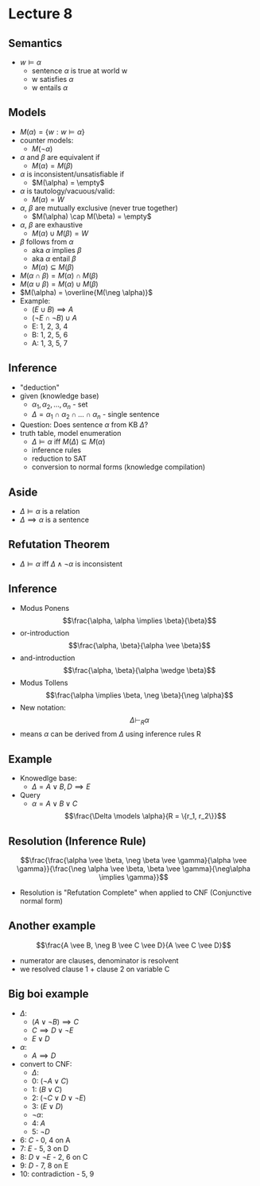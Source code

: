 # Lecture 8

## Semantics
- $w \models \alpha$
  - sentence $\alpha$ is true at world w
  - w satisfies $\alpha$
  - w entails $\alpha$

## Models
- $M(\alpha)=\{w:w\models \alpha\}$
- counter models:
  - $M(\neg\alpha)$
- $\alpha$ and $\beta$ are equivalent if
  - $M(\alpha) = M(\beta)$
- $\alpha$ is inconsistent/unsatisfiable if 
  - $M(\alpha) = \empty$
- $\alpha$ is tautology/vacuous/valid:
  - $M(\alpha) = W$
- $\alpha$, $\beta$ are mutually exclusive (never true together)
  - $M(\alpha) \cap M(\beta) = \empty$
- $\alpha$, $\beta$ are exhaustive
  - $M(\alpha) \cup M(\beta) = W$
- $\beta$ follows from $\alpha$
  - aka $\alpha$ implies $\beta$
  - aka $\alpha$ entail $\beta$
  - $M(\alpha) \subseteq M(\beta)$
- $M(\alpha \cap \beta) = M(\alpha) \cap M(\beta)$
- $M(\alpha \cup \beta) = M(\alpha) \cup M(\beta)$
- $M(\alpha) = \overline{M(\neg \alpha)}$
- Example:
  - $(E \cup B) \implies A$
  - $(\neg E \cap \neg B) \cup A$
  - E: 1, 2, 3, 4
  - B: 1, 2, 5, 6
  - A: 1, 3, 5, 7

## Inference
- "deduction"
- given (knowledge base)
  - $\alpha_1, \alpha_2, \dots, \alpha_n$ - set
  - $\Delta = \alpha_1 \cap \alpha_2 \cap \dots \cap \alpha_n$ - single sentence
- Question: Does sentence $\alpha$ from KB $\Delta$?
- truth table, model enumeration
  - $\Delta \models \alpha$ iff $M(\Delta) \subseteq M(\alpha)$
  - inference rules
  - reduction to SAT
  - conversion to normal forms (knowledge compilation)

## Aside
- $\Delta \models \alpha$ is a relation
- $\Delta \implies \alpha$ is a sentence

## Refutation Theorem
- $\Delta \models \alpha$ iff $\Delta \wedge \neg \alpha$ is inconsistent

## Inference
- Modus Ponens
$$\frac{\alpha, \alpha \implies \beta}{\beta}$$
- or-introduction 
$$\frac{\alpha, \beta}{\alpha \vee \beta}$$
- and-introduction 
$$\frac{\alpha, \beta}{\alpha \wedge \beta}$$
- Modus Tollens 
$$\frac{\alpha \implies \beta, \neg \beta}{\neg \alpha}$$
- New notation:
$$\Delta \vdash_R \alpha$$
- means $\alpha$ can be derived from $\Delta$ using inference rules R

## Example
- Knowedlge base:
  - $\Delta = A \vee B, D \implies E$
- Query
  - $\alpha = A \vee B \vee  C$
$$\frac{\Delta \models \alpha}{R = \{r_1, r_2\}}$$

## Resolution (Inference Rule)
$$\frac{\frac{\alpha \vee \beta, \neg \beta \vee \gamma}{\alpha \vee \gamma}}{\frac{\neg \alpha \vee \beta, \beta \vee \gamma}{\neg\alpha \implies \gamma}}$$
- Resolution is "Refutation Complete" when applied to CNF (Conjunctive normal form)

## Another example
$$\frac{A \vee B, \neg B \vee C \vee D}{A \vee C \vee D}$$
- numerator are clauses, denominator is resolvent
- we resolved clause 1 + clause 2 on variable C

## Big boi example
- $\Delta$:
  - $(A \vee \neg B) \implies C$
  - $C \implies D \vee \neg E$
  - $E \vee D$
- $\alpha$:
  - $A \implies D$
- convert to CNF:
  - $\Delta$:
  - 0: $(\neg A \vee C)$
  - 1: $(B \vee C)$
  - 2: $(\neg C \vee D \vee \neg E)$
  - 3: $(E \vee D)$
  - $\neg \alpha$:
  - 4: $A$
  - 5: $\neg D$
- 6: $C$ - 0, 4 on A
- 7: $E$ - 5, 3 on D
- 8: $D \vee \neg E$ - 2, 6 on C
- 9: $D$ - 7, 8 on E 
- 10: contradiction - 5, 9